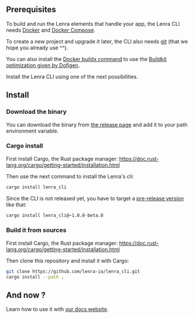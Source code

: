 ## Prerequisites

To build and run the Lenra elements that handle your app, the Lenra CLI needs [Docker](https://docs.docker.com/engine/install/) and [Docker Compose](https://docs.docker.com/compose/install/).

To create a new project and upgrade it later, the CLI also needs [git](https://git-scm.com/book/en/v2/Getting-Started-Installing-Git) (that we hope you already use ^^).

You can also install the [Docker buildx command](https://docs.docker.com/build/buildx/install/) to use the [Buildkit optimization given by Dofigen](https://github.com/lenra-io/dofigen).

Install the Lenra CLI using one of the next possibilities.

## Install

### Download the binary

You can download the binary from [the release page](https://github.com/lenra-io/lenra_cli/releases) and add it to your path environment variable.

### Cargo install

First install Cargo, the Rust package manager: https://doc.rust-lang.org/cargo/getting-started/installation.html

Then use the next command to install the Lenra's cli:

```bash
cargo install lenra_cli
```

Since the CLI is not released yet, you have to target a [pre-release version](https://github.com/lenra-io/lenra_cli/releases) like that:

```bash
cargo install lenra_cli@~1.0.0-beta.0
```

### Build it from sources

First install Cargo, the Rust package manager: https://doc.rust-lang.org/cargo/getting-started/installation.html

Then clone this repository and install it with Cargo:

```bash
git clone https://github.com/lenra-io/lenra_cli.git
cargo install --path .
```

## And now ?

Learn how to use it with [our docs website](https://docs.lenra.io).